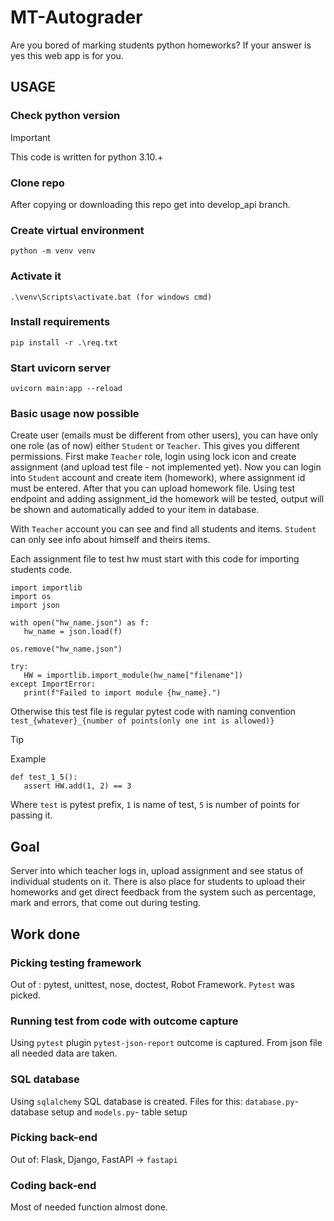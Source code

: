 # MT-Autograder

Are you bored of marking students python homeworks? If your answer is yes this web app is for you.

## USAGE
### Check python version
> [!IMPORTANT]
> This code is written for python 3.10.+

### Clone repo
After copying or downloading this repo get into develop_api branch.
### Create virtual environment
```
python -m venv venv
```
### Activate it
```
.\venv\Scripts\activate.bat (for windows cmd)
```
### Install requirements
```
pip install -r .\req.txt
```
### Start uvicorn server
```
uvicorn main:app --reload
```
### Basic usage now possible
Create user (emails must be different from other users), you can have only one role (as of now) either `Student` or `Teacher`. This gives you different permissions. First make `Teacher` role, login using lock icon and create assignment (and upload test file - not implemented yet). Now you can login into `Student` account and create item (homework), where assignment id must be entered. After that you can upload homework file. Using test endpoint and adding assignment_id the homework will be tested, output will be shown and automatically added to your item in database. 

With `Teacher` account you can see and find all students and items. `Student` can only see info about himself and theirs items.

Each assignment file to test hw must start with this code for importing students code.
 ```
import importlib
import os
import json

with open("hw_name.json") as f:
    hw_name = json.load(f)

os.remove("hw_name.json")

try:
    HW = importlib.import_module(hw_name["filename"])
except ImportError:
    print(f"Failed to import module {hw_name}.")
 ```

Otherwise this test file is regular pytest code with naming convention `test_{whatever}_{number of points(only one int is allowed)}`

> [!TIP]
> Example
>```
>def test_1_5():
>    assert HW.add(1, 2) == 3
>```
>Where `test` is pytest prefix, `1` is name of test, `5` is number of points for passing it. 




## Goal
Server into which teacher logs in, upload assignment and see status of individual students on it. There is also place for students to upload their homeworks and get direct feedback from the system such as percentage, mark and errors, that come out during testing. 

## Work done
  
  ### Picking testing framework
  Out of : pytest, unittest, nose, doctest, Robot Framework. `Pytest` was picked.

  ### Running test from code with outcome capture
  Using `pytest` plugin `pytest-json-report` outcome is captured. From json file all needed data are taken.

  ### SQL database
  Using `sqlalchemy` SQL database is created. Files for this: `database.py`- database setup and `models.py`- table setup

  ### Picking back-end
  Out of: Flask, Django, FastAPI ->  `fastapi`

  ### Coding back-end
  Most of needed function almost done.